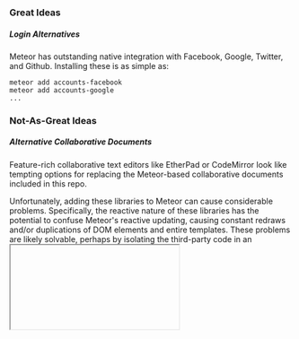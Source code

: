 ### Great Ideas ###

##### Login Alternatives

Meteor has outstanding native integration with Facebook, Google, Twitter, and Github. Installing these is as simple as:

    meteor add accounts-facebook
    meteor add accounts-google
    ...



### Not-As-Great Ideas ###

##### Alternative Collaborative Documents

Feature-rich collaborative text editors like EtherPad or CodeMirror look like tempting options for replacing the Meteor-based collaborative documents included in this repo.

Unfortunately, adding these libraries to Meteor can cause considerable problems. Specifically, the reactive nature of these libraries has the potential to confuse Meteor's reactive updating, causing constant redraws and/or duplications of DOM elements and entire templates. These problems are likely solvable, perhaps by isolating the third-party code in an <iframe>, but embark on this mission with caution.
